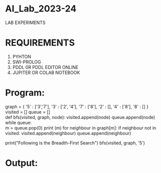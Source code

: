 # AI_Lab_2023-24
LAB EXPERIMENTS 
# REQUIREMENTS 
1. PYHTON
2. SWI-PROLOG
3. PDDL 0R PDDL EDITOR ONLINE
4. JUPITER OR COLAB NOTEBOOK

# Program: 
graph = {
 '5' : ['3','7'],
 '3' : ['2', '4'],
 '7' : ['8'],
 '2' : [],
 '4' : ['8'],
 '8' : []
 }
 visited = [] 
 queue = []     
 def bfs(visited, graph, node): 
 	 visited.append(node)
  	queue.append(node)
  		while queue:          
    			m = queue.pop(0) 
    			print (m) 
    			for neighbour in graph[m]:
      				if neighbour not in visited:
        					visited.append(neighbour)
       					 queue.append(neighbour)


print("Following is the Breadth-First Search")
bfs(visited, graph, '5')

# Output:

